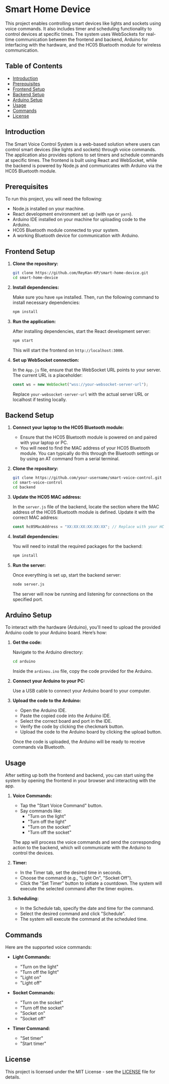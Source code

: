 # Smart Home Device

This project enables controlling smart devices like lights and sockets using voice commands. It also includes timer and scheduling functionality to control devices at specific times. The system uses WebSockets for real-time communication between the frontend and backend, Arduino for interfacing with the hardware, and the HC05 Bluetooth module for wireless communication.

## Table of Contents
- [Introduction](#introduction)
- [Prerequisites](#prerequisites)
- [Frontend Setup](#frontend-setup)
- [Backend Setup](#backend-setup)
- [Arduino Setup](#arduino-setup)
- [Usage](#usage)
- [Commands](#commands)
- [License](#license)

## Introduction

The Smart Voice Control System is a web-based solution where users can control smart devices (like lights and sockets) through voice commands. The application also provides options to set timers and schedule commands at specific times. The frontend is built using React and WebSocket, while the backend is powered by Node.js and communicates with Arduino via the HC05 Bluetooth module.

## Prerequisites

To run this project, you will need the following:
- Node.js installed on your machine.
- React development environment set up (with `npm` or `yarn`).
- Arduino IDE installed on your machine for uploading code to the Arduino.
- HC05 Bluetooth module connected to your system.
- A working Bluetooth device for communication with Arduino.

## Frontend Setup

1. **Clone the repository:**

   ```bash
   git clone https://github.com/ReyKan-KP/smart-home-device.git
   cd smart-home-device
   ```

2. **Install dependencies:**

   Make sure you have `npm` installed. Then, run the following command to install necessary dependencies:

   ```bash
   npm install
   ```

3. **Run the application:**

   After installing dependencies, start the React development server:

   ```bash
   npm start
   ```

   This will start the frontend on `http://localhost:3000`.

4. **Set up WebSocket connection:**

   In the `App.js` file, ensure that the WebSocket URL points to your server. The current URL is a placeholder:

   ```js
   const ws = new WebSocket("wss://your-websocket-server-url");
   ```

   Replace `your-websocket-server-url` with the actual server URL or localhost if testing locally.

## Backend Setup

1. **Connect your laptop to the HC05 Bluetooth module:**

   - Ensure that the HC05 Bluetooth module is powered on and paired with your laptop or PC.
   - You will need to find the MAC address of your HC05 Bluetooth module. You can typically do this through the Bluetooth settings or by using an AT command from a serial terminal.

2. **Clone the repository:**

   ```bash
   git clone https://github.com/your-username/smart-voice-control.git
   cd smart-voice-control
   cd backend
   ```

3. **Update the HC05 MAC address:**

   In the `server.js` file of the backend, locate the section where the MAC address of the HC05 Bluetooth module is defined. Update it with the correct MAC address:

   ```js
   const hc05MacAddress = "XX:XX:XX:XX:XX:XX"; // Replace with your HC05 MAC address
   ```

4. **Install dependencies:**

   You will need to install the required packages for the backend:

   ```bash
   npm install
   ```

5. **Run the server:**

   Once everything is set up, start the backend server:

   ```bash
   node server.js
   ```

   The server will now be running and listening for connections on the specified port.

## Arduino Setup

To interact with the hardware (Arduino), you'll need to upload the provided Arduino code to your Arduino board. Here’s how:

1. **Get the code:**

   Navigate to the Arduino directory:

   ```bash
   cd arduino
   ```

   Inside the `ardinou.ino` file, copy the code provided for the Arduino.

2. **Connect your Arduino to your PC:**

   Use a USB cable to connect your Arduino board to your computer.

3. **Upload the code to the Arduino:**

   - Open the Arduino IDE.
   - Paste the copied code into the Arduino IDE.
   - Select the correct board and port in the IDE.
   - Verify the code by clicking the checkmark button.
   - Upload the code to the Arduino board by clicking the upload button.

   Once the code is uploaded, the Arduino will be ready to receive commands via Bluetooth.

## Usage

After setting up both the frontend and backend, you can start using the system by opening the frontend in your browser and interacting with the app.

1. **Voice Commands:**

   - Tap the "Start Voice Command" button.
   - Say commands like:
     - "Turn on the light"
     - "Turn off the light"
     - "Turn on the socket"
     - "Turn off the socket"

   The app will process the voice commands and send the corresponding action to the backend, which will communicate with the Arduino to control the devices.

2. **Timer:**

   - In the Timer tab, set the desired time in seconds.
   - Choose the command (e.g., "Light On", "Socket Off").
   - Click the "Set Timer" button to initiate a countdown. The system will execute the selected command after the timer expires.

3. **Scheduling:**

   - In the Schedule tab, specify the date and time for the command.
   - Select the desired command and click "Schedule".
   - The system will execute the command at the scheduled time.

## Commands

Here are the supported voice commands:

- **Light Commands:**
  - "Turn on the light"
  - "Turn off the light"
  - "Light on"
  - "Light off"

- **Socket Commands:**
  - "Turn on the socket"
  - "Turn off the socket"
  - "Socket on"
  - "Socket off"

- **Timer Command:**
  - "Set timer"
  - "Start timer"


## License

This project is licensed under the MIT License - see the [LICENSE](LICENSE) file for details.
